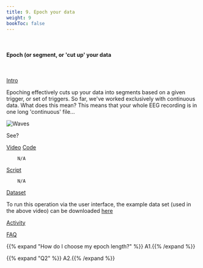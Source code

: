 ```yaml
---
title: 9. Epoch your data
weight: 9
bookToc: false
---
```

<br>

#### Epoch (or segment, or 'cut up' your data 
<br>

<u> Intro</u>

Epoching effectively cuts up your data into segments based on a given trigger, or set of triggers. So far, we've worked exclusively with continuous data. What does this mean? This means that your whole EEG recording is in one long 'continuous' file...



 ![Waves](/erp/images/epoch.png)


See?



<u> Video</u>
<u> Code</u>

        N/A

<u> Script</u>

        N/A

<u> Dataset</u>

To run this operation via the user interface, the example data set (used in the above video) can be downloaded [here]()

<u> Activity</u>


<u>FAQ</u>

{{% expand "How do I choose my epoch length?" %}}
A1.{{% /expand %}}

{{% expand "Q2" %}}
A2.{{% /expand %}}
